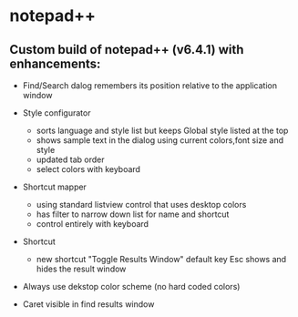 notepad++
=========
Custom build of notepad++ (v6.4.1) with enhancements:
----

* Find/Search dalog remembers its position relative to the application window
* Style configurator 
    * sorts language and style list but keeps Global style listed at the top
    * shows sample text in the dialog using current colors,font size and style
    * updated tab order
    * select colors with keyboard
* Shortcut mapper
    * using standard listview control that uses desktop colors
    * has filter to narrow down list for name and shortcut
    * control entirely with keyboard
* Shortcut
    * new shortcut "Toggle Results Window" default key Esc shows and hides the result window

* Always use dekstop color scheme (no hard coded colors)
* Caret visible in find results window